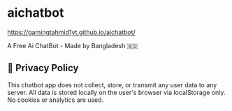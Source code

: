 # aichatbot
https://gamingtahmid1yt.github.io/aichatbot/
 
 A Free Ai ChatBot - Made by Bangladesh 🇧🇩

## 🔐 Privacy Policy
This chatbot app does not collect, store, or transmit any user data to any server.
All data is stored locally on the user's browser via localStorage only.
No cookies or analytics are used.

